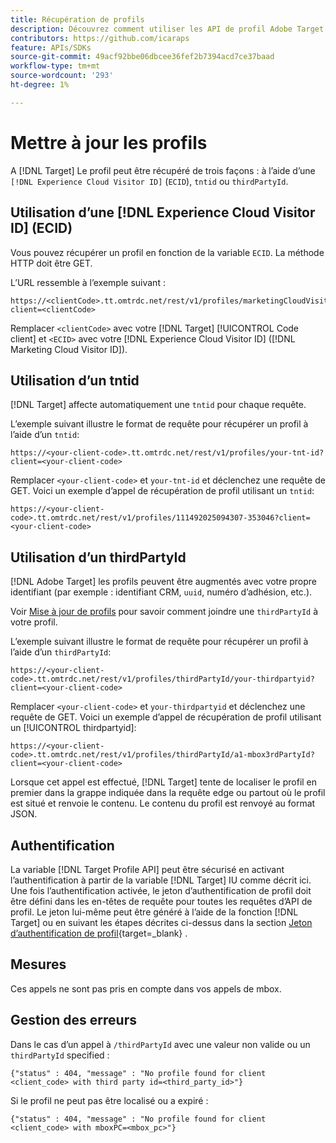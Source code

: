 ```yaml
---
title: Récupération de profils
description: Découvrez comment utiliser les API de profil Adobe Target pour récupérer les données de visiteur à utiliser dans [!DNL Target].
contributors: https://github.com/icaraps
feature: APIs/SDKs
source-git-commit: 49acf92bbe06dbcee36fef2b7394acd7ce37baad
workflow-type: tm+mt
source-wordcount: '293'
ht-degree: 1%

---
```


# Mettre à jour les profils

A [!DNL Target] Le profil peut être récupéré de trois façons : à l’aide d’une `[!DNL Experience Cloud Visitor ID]` (`ECID`), `tntid` ou `thirdPartyId`.

## Utilisation d’une [!DNL Experience Cloud Visitor ID] (ECID)

Vous pouvez récupérer un profil en fonction de la variable `ECID`. La méthode HTTP doit être GET.

L’URL ressemble à l’exemple suivant :

```
https://<clientCode>.tt.omtrdc.net/rest/v1/profiles/marketingCloudVisitorId/<ECID>?client=<clientCode>
```

Remplacer `<clientCode>` avec votre [!DNL Target] [!UICONTROL Code client] et `<ECID>` avec votre [!DNL Experience Cloud Visitor ID] ([!DNL Marketing Cloud Visitor ID]).

## Utilisation d’un tntid

[!DNL Target] affecte automatiquement une `tntid` pour chaque requête.

L’exemple suivant illustre le format de requête pour récupérer un profil à l’aide d’un `tntid`:

```
https://<your-client-code>.tt.omtrdc.net/rest/v1/profiles/your-tnt-id?client=<your-client-code>
```

Remplacer `<your-client-code>` et `your-tnt-id` et déclenchez une requête de GET. Voici un exemple d’appel de récupération de profil utilisant un `tntid`:

```
https://<your-client-code>.tt.omtrdc.net/rest/v1/profiles/111492025094307-353046?client=<your-client-code>
```

## Utilisation d’un thirdPartyId

[!DNL Adobe Target] les profils peuvent être augmentés avec votre propre identifiant (par exemple : identifiant CRM, `uuid`, numéro d’adhésion, etc.).

Voir [Mise à jour de profils](/help/dev/administer/profile-api/profile-api-overview.md) pour savoir comment joindre une `thirdPartyId` à votre profil.

L’exemple suivant illustre le format de requête pour récupérer un profil à l’aide d’un `thirdPartyId`:

```
https://<your-client-code>.tt.omtrdc.net/rest/v1/profiles/thirdPartyId/your-thirdpartyid?client=<your-client-code>
```

Remplacer `<your-client-code>` et `your-thirdpartyid` et déclenchez une requête de GET. Voici un exemple d’appel de récupération de profil utilisant un [!UICONTROL thirdpartyid]:

```
https://<your-client-code>.tt.omtrdc.net/rest/v1/profiles/thirdPartyId/a1-mbox3rdPartyId?client=<your-client-code>
```

Lorsque cet appel est effectué, [!DNL Target] tente de localiser le profil en premier dans la grappe indiquée dans la requête edge ou partout où le profil est situé et renvoie le contenu. Le contenu du profil est renvoyé au format JSON.

## Authentification

La variable [!DNL Target Profile API] peut être sécurisé en activant l’authentification à partir de la variable [!DNL Target] IU comme décrit ici. Une fois l’authentification activée, le jeton d’authentification de profil doit être défini dans les en-têtes de requête pour toutes les requêtes d’API de profil. Le jeton lui-même peut être généré à l’aide de la fonction [!DNL Target] ou en suivant les étapes décrites ci-dessus dans la section [Jeton d’authentification de profil](https://developers.adobetarget.com/api/#authentication-tokens){target=_blank} .

## Mesures

Ces appels ne sont pas pris en compte dans vos appels de mbox.

## Gestion des erreurs

Dans le cas d’un appel à `/thirdPartyId` avec une valeur non valide ou un `thirdPartyId` specified :

```
{"status" : 404, "message" : "No profile found for client <client_code> with third party id=<third_party_id>"}
```

Si le profil ne peut pas être localisé ou a expiré :

```
{"status" : 404, "message" : "No profile found for client <client_code> with mboxPC=<mbox_pc>"}
```
